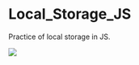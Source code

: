 # Local_Storage_JS
Practice of local storage in JS.

<img src="https://github.com/ThibautMilville/Local_Storage_JS/assets/87717065/48a8167e-ac6a-4936-a182-ed6b96b29016"/>
